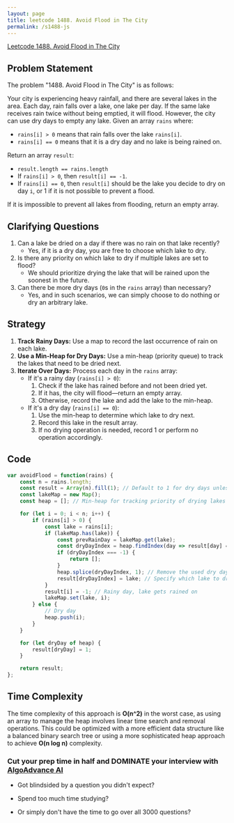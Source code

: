 ```yaml
---
layout: page
title: leetcode 1488. Avoid Flood in The City
permalink: /s1488-js
---
```

[Leetcode 1488. Avoid Flood in The City](https://algoadvance.github.io/algoadvance/l1488)
## Problem Statement

The problem "1488. Avoid Flood in The City" is as follows:

Your city is experiencing heavy rainfall, and there are several lakes in the area. Each day, rain falls over a lake, one lake per day. If the same lake receives rain twice without being emptied, it will flood. However, the city can use dry days to empty any lake. Given an array `rains` where:
- `rains[i] > 0` means that rain falls over the lake `rains[i]`.
- `rains[i] == 0` means that it is a dry day and no lake is being rained on.

Return an array `result`:
- `result.length == rains.length`
- If `rains[i] > 0`, then `result[i] == -1`.
- If `rains[i] == 0`, then `result[i]` should be the lake you decide to dry on day `i`, or 1 if it is not possible to prevent a flood.

If it is impossible to prevent all lakes from flooding, return an empty array.

## Clarifying Questions
1. Can a lake be dried on a day if there was no rain on that lake recently?
   - Yes, if it is a dry day, you are free to choose which lake to dry.
2. Is there any priority on which lake to dry if multiple lakes are set to flood?
   - We should prioritize drying the lake that will be rained upon the soonest in the future.
3. Can there be more dry days (`0`s in the `rains` array) than necessary?
   - Yes, and in such scenarios, we can simply choose to do nothing or dry an arbitrary lake.

## Strategy

1. **Track Rainy Days:** Use a map to record the last occurrence of rain on each lake.
2. **Use a Min-Heap for Dry Days:** Use a min-heap (priority queue) to track the lakes that need to be dried next.
3. **Iterate Over Days:** Process each day in the `rains` array:
   - If it's a rainy day (`rains[i] > 0`):
     1. Check if the lake has rained before and not been dried yet.
     2. If it has, the city will flood—return an empty array.
     3. Otherwise, record the lake and add the lake to the min-heap.
   - If it's a dry day (`rains[i] == 0`):
     1. Use the min-heap to determine which lake to dry next.
     2. Record this lake in the result array.
     3. If no drying operation is needed, record 1 or perform no operation accordingly.

## Code

```javascript
var avoidFlood = function(rains) {
    const n = rains.length;
    const result = Array(n).fill(1); // Default to 1 for dry days unless specified otherwise
    const lakeMap = new Map();
    const heap = []; // Min-heap for tracking priority of drying lakes

    for (let i = 0; i < n; i++) {
        if (rains[i] > 0) {
            const lake = rains[i];
            if (lakeMap.has(lake)) {
                const prevRainDay = lakeMap.get(lake);
                const dryDayIndex = heap.findIndex(day => result[day] === lake);
                if (dryDayIndex === -1) {
                    return [];
                }
                heap.splice(dryDayIndex, 1); // Remove the used dry day
                result[dryDayIndex] = lake; // Specify which lake to dry
            }
            result[i] = -1; // Rainy day, lake gets rained on
            lakeMap.set(lake, i);
        } else {
            // Dry day
            heap.push(i);
        }
    }

    for (let dryDay of heap) {
        result[dryDay] = 1;
    }

    return result;
};
```

## Time Complexity

The time complexity of this approach is **O(n^2)** in the worst case, as using an array to manage the heap involves linear time search and removal operations. This could be optimized with a more efficient data structure like a balanced binary search tree or using a more sophisticated heap approach to achieve **O(n log n)** complexity.


### Cut your prep time in half and DOMINATE your interview with [AlgoAdvance AI](https://algoAdvance.com)

- Got blindsided by a question you didn't expect?

- Spend too much time studying?

- Or simply don't have the time to go over all 3000 questions?


